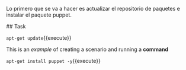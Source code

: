 Lo primero que se va a hacer es actualizar el repositorio de paquetes e instalar el paquete puppet.

## Task

`apt-get update`{{execute}}

This is an _example_ of creating a scenario and running a **command**

`apt-get install puppet -y`{{execute}}
